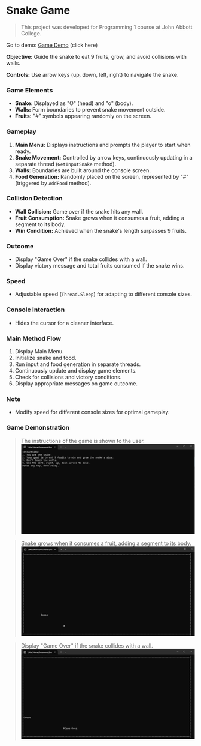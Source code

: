 # Snake Game

> This project was developed for Programming 1 course at John Abbott College.

Go to demo: [Game Demo](#game-demonstration) (click here)

**Objective:** Guide the snake to eat 9 fruits, grow, and avoid collisions with walls.

**Controls:** Use arrow keys (up, down, left, right) to navigate the snake.

### Game Elements

- **Snake:** Displayed as "O" (head) and "o" (body).
- **Walls:** Form boundaries to prevent snake movement outside.
- **Fruits:** "#" symbols appearing randomly on the screen.

### Gameplay

1. **Main Menu:** Displays instructions and prompts the player to start when ready.
2. **Snake Movement:** Controlled by arrow keys, continuously updating in a separate thread (`GetInputSnake` method).
3. **Walls:** Boundaries are built around the console screen.
4. **Food Generation:** Randomly placed on the screen, represented by "#" (triggered by `AddFood` method).

### Collision Detection

- **Wall Collision:** Game over if the snake hits any wall.
- **Fruit Consumption:** Snake grows when it consumes a fruit, adding a segment to its body.
- **Win Condition:** Achieved when the snake's length surpasses 9 fruits.

### Outcome

- Display "Game Over" if the snake collides with a wall.
- Display victory message and total fruits consumed if the snake wins.

### Speed

- Adjustable speed (`Thread.Sleep`) for adapting to different console sizes.

### Console Interaction

- Hides the cursor for a cleaner interface.

### Main Method Flow

1. Display Main Menu.
2. Initialize snake and food.
3. Run input and food generation in separate threads.
4. Continuously update and display game elements.
5. Check for collisions and victory conditions.
6. Display appropriate messages on game outcome.

### Note

- Modify speed for different console sizes for optimal gameplay.


### Game Demonstration
>The instructions of the game is shown to the user.
![Instruction Page](./demo/1.png)

>Snake grows when it consumes a fruit, adding a segment to its body.
![Game](./demo/2.png)

>Display "Game Over" if the snake collides with a wall.
![Game Over](./demo/3.png)
